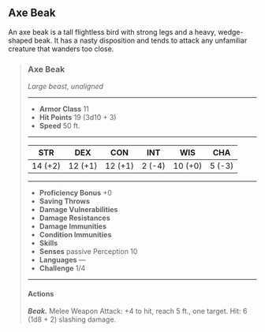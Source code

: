 ## Axe Beak
An axe beak is a tall flightless bird with strong legs and a heavy, wedge-shaped beak. It has a nasty disposition and tends to attack any unfamiliar creature that wanders too close.

>### Axe Beak
>*Large beast, unaligned*
>___
>- **Armor Class** 11
>- **Hit Points** 19 (3d10 + 3)
>- **Speed** 50 ft.
>___
>|**STR**|**DEX**|**CON**|**INT**|**WIS**|**CHA**|
>|:---:|:---:|:---:|:---:|:---:|:---:|
>|14 (+2)|12 (+1)|12 (+1)|2 (-4)|10 (+0)|5 (-3)|
>
>___
>- **Proficiency Bonus** +0
>- **Saving Throws** 
>- **Damage Vulnerabilities** 
>- **Damage Resistances** 
>- **Damage Immunities** 
>- **Condition Immunities** 
>- **Skills** 
>- **Senses** passive Perception 10
>- **Languages** —
>- **Challenge** 1/4
>___
>#### Actions
>***Beak.*** Melee Weapon Attack: +4 to hit, reach 5 ft., one target. Hit: 6 (1d8 + 2) slashing damage.
>
